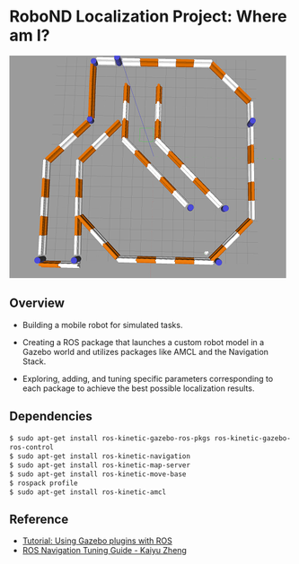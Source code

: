# RoboND Localization Project: Where am I?

![](images/gazebo-track.png)

## Overview

- Building a mobile robot for simulated tasks.

- Creating a ROS package that launches a custom robot model in a Gazebo world and utilizes packages like AMCL and the Navigation Stack.

- Exploring, adding, and tuning specific parameters corresponding to each package to achieve the best possible localization results.

## Dependencies

```
$ sudo apt-get install ros-kinetic-gazebo-ros-pkgs ros-kinetic-gazebo-ros-control
$ sudo apt-get install ros-kinetic-navigation
$ sudo apt-get install ros-kinetic-map-server
$ sudo apt-get install ros-kinetic-move-base
$ rospack profile
$ sudo apt-get install ros-kinetic-amcl
```

## Reference

- [Tutorial: Using Gazebo plugins with ROS](http://gazebosim.org/tutorials?tut=ros_gzplugins)
- [ROS Navigation Tuning Guide - Kaiyu Zheng](http://kaiyuzheng.me/documents/navguide.pdf)
